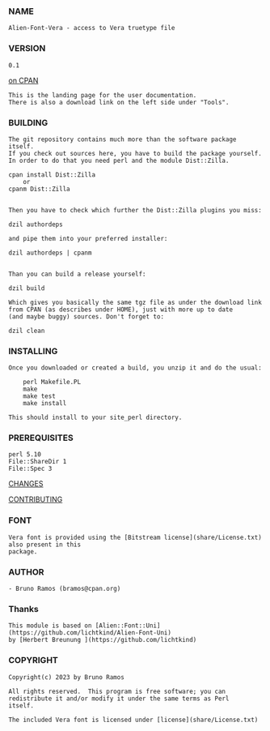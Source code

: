 ### NAME

    Alien-Font-Vera - access to Vera truetype file

### VERSION

    0.1

[on CPAN](https://metacpan.org/pod/Alien::Font::Vera)

    This is the landing page for the user documentation.
    There is also a download link on the left side under "Tools".


### BUILDING

    The git repository contains much more than the software package itself.
    If you check out sources here, you have to build the package yourself.
    In order to do that you need perl and the module Dist::Zilla.
    
    cpan install Dist::Zilla   
        or 
    cpanm Dist::Zilla

    
    Then you have to check which further the Dist::Zilla plugins you miss:
    
    dzil authordeps
    
    and pipe them into your preferred installer:
    
    dzil authordeps | cpanm
    
  
    Than you can build a release yourself:

    dzil build
    
    Which gives you basically the same tgz file as under the download link
    from CPAN (as describes under HOME), just with more up to date 
    (and maybe buggy) sources. Don't forget to:
    
    dzil clean


### INSTALLING

    Once you downloaded or created a build, you unzip it and do the usual:
 
        perl Makefile.PL
        make
        make test
        make install

    This should install to your site_perl directory.


### PREREQUISITES

    perl 5.10
    File::ShareDir 1
    File::Spec 3        


[CHANGES](https://github.com/brunoramoslu/Alien-Font-Vera/blob/main/Changes)

[CONTRIBUTING](https://github.com/brunoramoslu/Alien-Font-Vera/blob/main/CONTRIBUTING)


### FONT

    Vera font is provided using the [Bitstream license](share/License.txt) also present in this
    package.

### AUTHOR

    - Bruno Ramos (bramos@cpan.org)

### Thanks

    This module is based on [Alien::Font::Uni](https://github.com/lichtkind/Alien-Font-Uni)
    by [Herbert Breunung ](https://github.com/lichtkind)


### COPYRIGHT

    Copyright(c) 2023 by Bruno Ramos

    All rights reserved.  This program is free software; you can
    redistribute it and/or modify it under the same terms as Perl 
    itself.

    The included Vera font is licensed under [license](share/License.txt)
